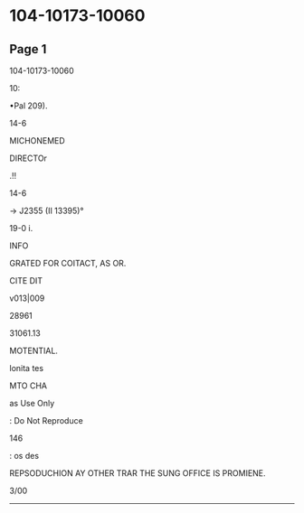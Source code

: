 # 104-10173-10060

## Page 1

104-10173-10060

10:

•Pal 209).

14-6

MICHONEMED

DIRECTOr

.!!

14-6

→ J2355 (II 13395)°

19-0 i.

INFO

GRATED FOR COITACT, AS OR.

CITE DIT

v013|009

28961

31061.13

MOTENTIAL.

lonita tes

MTO CHA

as Use Only

: Do Not Reproduce

146

: os des

REPSODUCHION AY OTHER TRAR THE SUNG OFFICE IS PROMIENE.

3/00

---

